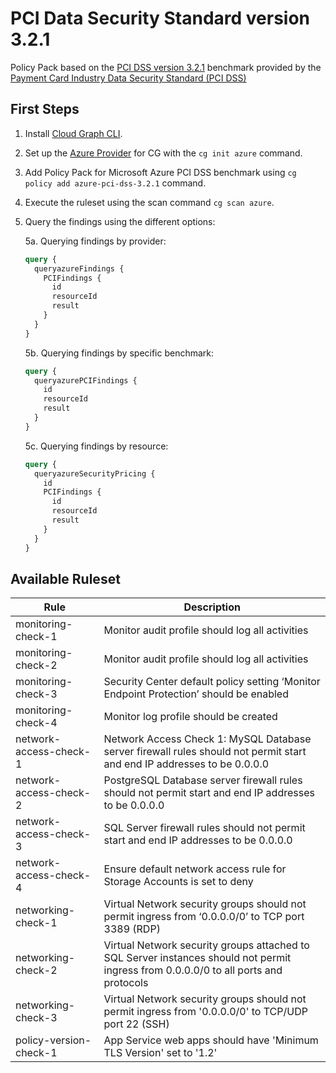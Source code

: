 # PCI Data Security Standard version 3.2.1

Policy Pack based on the [PCI DSS version 3.2.1](https://www.pcisecuritystandards.org/documents/PCI_DSS-QRG-v3_2_1.pdf) benchmark provided by the [Payment Card Industry Data Security Standard (PCI DSS)](https://www.pcisecuritystandards.org/)

## First Steps

1. Install [Cloud Graph CLI](https://docs.cloudgraph.dev/quick-start).
2. Set up the [Azure Provider](https://www.npmjs.com/package/@cloudgraph/cg-provider-azure) for CG with the `cg init azure` command.
3. Add Policy Pack for Microsoft Azure PCI DSS benchmark using `cg policy add azure-pci-dss-3.2.1` command.
4. Execute the ruleset using the scan command `cg scan azure`.
5. Query the findings using the different options:

   5a. Querying findings by provider:

   ```graphql
   query {
     queryazureFindings {
       PCIFindings {
         id
         resourceId
         result
       }
     }
   }
   ```

   5b. Querying findings by specific benchmark:

   ```graphql
   query {
     queryazurePCIFindings {
       id
       resourceId
       result
     }
   }
   ```

   5c. Querying findings by resource:

   ```graphql
   query {
     queryazureSecurityPricing {
       id
       PCIFindings {
         id
         resourceId
         result
       }
     }
   }
   ```

## Available Ruleset

| Rule                   | Description                                                                                                                          |
| ---------------------- | ------------------------------------------------------------------------------------------------------------------------------------ |
| monitoring-check-1     | Monitor audit profile should log all activities                                                                                      |
| monitoring-check-2     | Monitor audit profile should log all activities                                                                                      |
| monitoring-check-3     | Security Center default policy setting ‘Monitor Endpoint Protection’ should be enabled                                               |
| monitoring-check-4     | Monitor log profile should be created                                                                                                |
| network-access-check-1 | Network Access Check 1: MySQL Database server firewall rules should not permit start and end IP addresses to be 0.0.0.0              |
| network-access-check-2 | PostgreSQL Database server firewall rules should not permit start and end IP addresses to be 0.0.0.0                                 |
| network-access-check-3 | SQL Server firewall rules should not permit start and end IP addresses to be 0.0.0.0                                                 |
| network-access-check-4 | Ensure default network access rule for Storage Accounts is set to deny                                                               |
| networking-check-1     | Virtual Network security groups should not permit ingress from ‘0.0.0.0/0’ to TCP port 3389 (RDP)                                    |
| networking-check-2     | Virtual Network security groups attached to SQL Server instances should not permit ingress from 0.0.0.0/0 to all ports and protocols |
| networking-check-3     | Virtual Network security groups should not permit ingress from '0.0.0.0/0' to TCP/UDP port 22 (SSH)                                  |
| policy-version-check-1 | App Service web apps should have 'Minimum TLS Version' set to '1.2'                                                                  |
